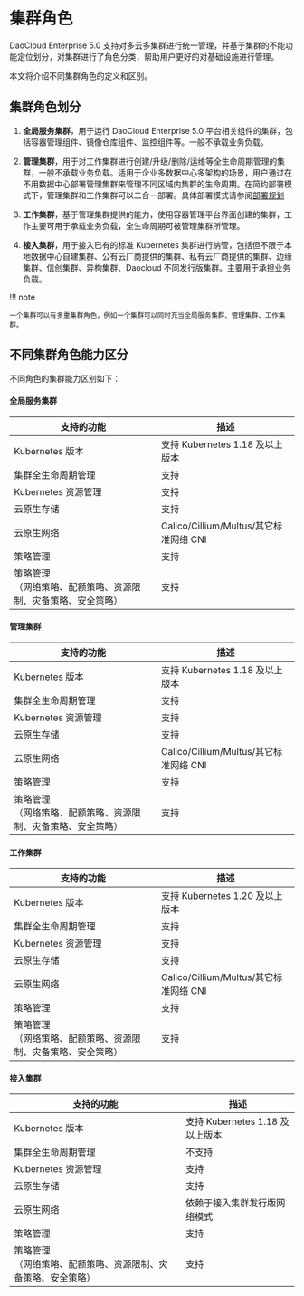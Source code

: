 # 集群角色

DaoCloud Enterprise 5.0 支持对多云多集群进行统一管理，并基于集群的不能功能定位划分，对集群进行了角色分类，帮助用户更好的对基础设施进行管理。

本文将介绍不同集群角色的定义和区别。

## 集群角色划分

1. **全局服务集群**，用于运行 DaoCloud Enterprise 5.0 平台相关组件的集群，包括容器管理组件、镜像仓库组件、监控组件等。一般不承载业务负载。

2. **管理集群**，用于对工作集群进行创建/升级/删除/运维等全生命周期管理的集群，一般不承载业务负载。适用于企业多数据中心多架构的场景，用户通过在不用数据中心部署管理集群来管理不同区域内集群的生命周期。在简约部署模式下，管理集群和工作集群可以二合一部署。具体部署模式请参阅[部署规划](../../../install/Air-Gap-install-full/deploy-plan.md)

3. **工作集群**，基于管理集群提供的能力，使用容器管理平台界面创建的集群，工作主要可用于承载业务负载，全生命周期可被管理集群所管理。

4. **接入集群**，用于接入已有的标准 Kubernetes 集群进行纳管，包括但不限于本地数据中心自建集群、公有云厂商提供的集群、私有云厂商提供的集群、边缘集群、信创集群、异构集群、Daocloud 不同发行版集群。主要用于承担业务负载。

!!! note

    一个集群可以有多重集群角色，例如一个集群可以同时充当全局服务集群、管理集群、工作集群。

## 不同集群角色能力区分

不同角色的集群能力区别如下：

#### 全局服务集群

| 支持的功能                                                         | 描述                                                    |
| ----------------------------------------------------------- | ----------------------------------------------------------- |
| Kubernetes 版本                                               | 支持 Kubernetes 1.18 及以上版本                                |
| 集群全生命周期管理                                             | 支持                                                          |
| Kubernetes 资源管理                                          | 支持                                                          |
| 云原生存储                                                    | 支持                                                          |
| 云原生网络                                                    | Calico/Cillium/Multus/其它标准网络 CNI                         |
| 策略管理                                                      | 支持                                                           |
| 策略管理<br />（网络策略、配额策略、资源限制、灾备策略、安全策略）     | 支持                                                          |

#### 管理集群

| 支持的功能                                                         | 描述                                                    |
| ----------------------------------------------------------- | ----------------------------------------------------------- |
| Kubernetes 版本                                               | 支持 Kubernetes 1.18 及以上版本                                |
| 集群全生命周期管理                                             | 支持                                                          |
| Kubernetes 资源管理                                          | 支持                                                          |
| 云原生存储                                                    | 支持                                                          |
| 云原生网络                                                    | Calico/Cillium/Multus/其它标准网络 CNI                          |
| 策略管理                                                      | 支持                                                           |
| 策略管理<br />（网络策略、配额策略、资源限制、灾备策略、安全策略）     | 支持                                                          |

#### 工作集群

| 支持的功能                                                         | 描述                                                    |
| ----------------------------------------------------------- | ----------------------------------------------------------- |
| Kubernetes 版本                                               | 支持 Kubernetes 1.20 及以上版本                                |
| 集群全生命周期管理                                             | 支持                                                          |
| Kubernetes 资源管理                                          | 支持                                                          |
| 云原生存储                                                    | 支持                                                          |
| 云原生网络                                                    | Calico/Cillium/Multus/其它标准网络 CNI                          |
| 策略管理                                                      | 支持                                                           |
| 策略管理<br />（网络策略、配额策略、资源限制、灾备策略、安全策略）     | 支持                                                          |

#### 接入集群

| 支持的功能                                                         | 描述                                                   |
| ----------------------------------------------------------- | ----------------------------------------------------------- |
| Kubernetes 版本                                               | 支持 Kubernetes 1.18 及以上版本                                |
| 集群全生命周期管理                                             | 不支持                                                        |
| Kubernetes 资源管理                                          | 支持                                                          |
| 云原生存储                                                    | 支持                                                          |
| 云原生网络                                                    | 依赖于接入集群发行版网络模式                                      |
| 策略管理                                                      | 支持                                                           |
| 策略管理<br />（网络策略、配额策略、资源限制、灾备策略、安全策略）     | 支持                                                          |
